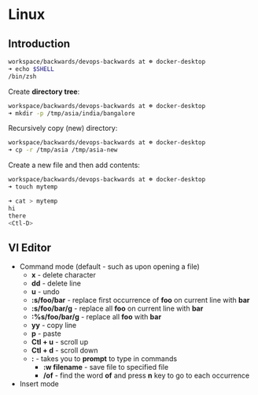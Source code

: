 # Linux

## Introduction

```bash
workspace/backwards/devops-backwards at ☸️ docker-desktop
➜ echo $SHELL
/bin/zsh
```

Create **directory tree**:

```bash
workspace/backwards/devops-backwards at ☸️ docker-desktop
➜ mkdir -p /tmp/asia/india/bangalore
```

Recursively copy (new) directory:

```bash
workspace/backwards/devops-backwards at ☸️ docker-desktop
➜ cp -r /tmp/asia /tmp/asia-new
```

Create a new file and then add contents:

```bash
workspace/backwards/devops-backwards at ☸️ docker-desktop
➜ touch mytemp

➜ cat > mytemp
hi
there
<Ctl-D>
```

## VI Editor

- Command mode (default - such as upon opening a file)
  - **x** - delete character
  - **dd** - delete line
  - **u** - undo
  - **:s/foo/bar** - replace first occurrence of **foo** on current line with **bar**
  - **:s/foo/bar/g** - replace all **foo** on current line with **bar**
  - **:%s/foo/bar/g** - replace all **foo** with **bar**
  - **yy** - copy line
  - **p** - paste
  - **Ctl + u** - scroll up
  - **Ctl + d** - scroll down
  - **:** - takes you to **prompt** to type in commands
    - **:w filename** - save file to specified file
    - **/of** - find the word **of** and press **n** key to go to each occurrence
- Insert mode

## 

